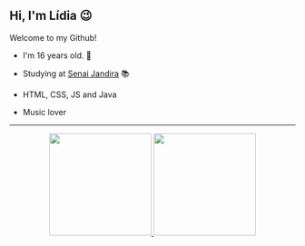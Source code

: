 
## Hi, I'm Lídia :wink:

Welcome to my Github!
- I'm 16 years old. :robot:

-  Studying at <a href="https://jandira.sp.senai.br" target="_blank">Senai Jandira</a> 📚

-  HTML, CSS, JS and Java

-  Music lover

<div align="center"><hr>
  <a href="https://github.com/lidiagaldino">
  <img height="180em" src="https://github-readme-stats.vercel.app/api?username=lidiagaldino&theme=vision-friendly-dark"/>
  <img height="180em" src="https://github-readme-stats.vercel.app/api/top-langs/?username=lidiagaldino&layout=compact&theme=vision-friendly-dark"/>
</div>
